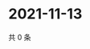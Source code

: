 # 2021-11-13

共 0 条

<!-- BEGIN WEIBO -->
<!-- 最后更新时间 Sat Nov 13 2021 23:08:35 GMT+0800 (China Standard Time) -->

<!-- END WEIBO -->
